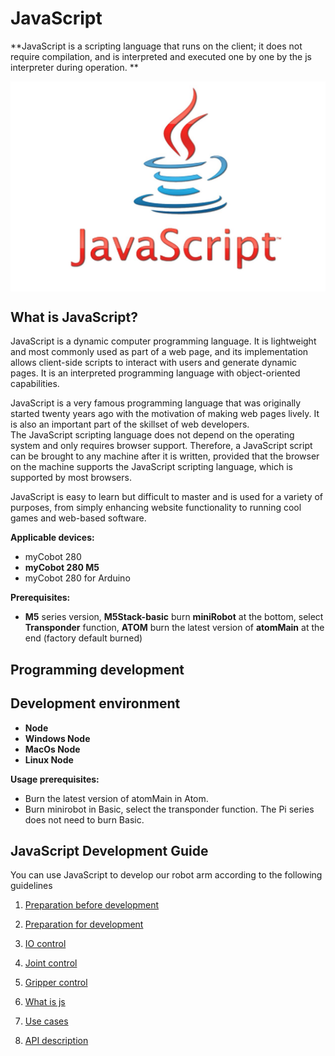 # JavaScript

**JavaScript is a scripting language that runs on the client; it does not require compilation, and is interpreted and executed one by one by the js interpreter during operation. **<br>

<img src=../../../resources/3-FunctionsAndApplications/6.developmentGuide/JavaScript/js.png width="600" align="center">
<br>

## What is JavaScript?

JavaScript is a dynamic computer programming language. It is lightweight and most commonly used as part of a web page, and its implementation allows client-side scripts to interact with users and generate dynamic pages. It is an interpreted programming language with object-oriented capabilities. <br>

JavaScript is a very famous programming language that was originally started twenty years ago with the motivation of making web pages lively. It is also an important part of the skillset of web developers. <br>
The JavaScript scripting language does not depend on the operating system and only requires browser support. Therefore, a JavaScript script can be brought to any machine after it is written, provided that the browser on the machine supports the JavaScript scripting language, which is supported by most browsers. <br>

JavaScript is easy to learn but difficult to master and is used for a variety of purposes, from simply enhancing website functionality to running cool games and web-based software. <br>

**Applicable devices:**

- myCobot 280
- **myCobot 280 M5**
- myCobot 280 for Arduino <br>

**Prerequisites:**

- **M5** series version, **M5Stack-basic** burn **miniRobot** at the bottom, select **Transponder** function, **ATOM** burn the latest version of **atomMain** at the end (factory default burned)

## Programming development
## Development environment

- **Node**<br>
- **Windows Node**<br>
- **MacOs Node**<br>
- **Linux Node**<br>

**Usage prerequisites:**

- Burn the latest version of atomMain in Atom.
- Burn minirobot in Basic, select the transponder function. The Pi series does not need to burn Basic.

## JavaScript Development Guide

You can use JavaScript to develop our robot arm according to the following guidelines

1. [Preparation before development](11.1-PreparationsBeforeDevelopment.md)

2. [Preparation for development](11.2-PreparationsForDevelopment.md)

3. [IO control](11.3-IO_Control.md)

4. [Joint control](11.4-Joint_Control.md)

5. [Gripper control](11.5-Gripper_Control.md)

6. [What is js](11.6-What_is_JS.md)

7. [Use cases](11.7-Use_Cases.md)

8. [API description](11.8-API_Description.md)